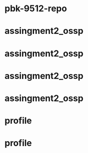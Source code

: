 # pbk-9512-repo
# assingment2_ossp
# assingment2_ossp
# assingment2_ossp
# assingment2_ossp
# profile
# profile
